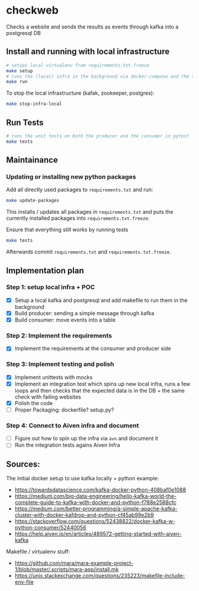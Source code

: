 # checkweb

Checks a website and sends the results as events through kafka into a postgresql DB

## Install and running with local infrastructure

```bash
# setups local virtualenv from requirements.txt.freeze
make setup
# runs the (local) infra in the background via docker-compose and the two apps in the foreground
make run
```

To stop the local infrastructure (kafak, zookeeper, postgres):

```bash
make stop-infra-local
```

## Run Tests

```bash
# runs the unit tests on both the producer and the consumer in pytest
make tests
```

## Maintainance

### Updating or installing new python packages

Add all directly used packages to `requirements.txt` and run:

```bash
make update-packages
```

This installs / updates all packages in `requirements.txt` and puts the currently installed packages into 
`requirements.txt.freeze`.

Ensure that everything still works by running tests

```bash
make tests
```

Afterwards commit `requirements.txt` and `requirements.txt.freeze`.

## Implementation plan

### Step 1: setup local infra + POC 
* [x] Setup a local kafka and postgresql and add makefile to run them in the background
* [x] Build producer: sending a simple message through kafka
* [x] Build consumer: move events into a table

### Step 2: Implement the requirements
* [x] Implement the requirements at the consumer and producer side
  
### Step 3: Implement testing and polish
* [x] Implement unittests with mocks
* [x] Implement an integration test which spins up new local infra, runs a few loops and then checks that the expected 
  data is in the DB + the same check with failing websites
* [x] Polish the code
* [ ] Proper Packaging: dockerfile? setup.py? 

### Step 4: Connect to Aiven infra and document  
* [ ] Figure out how to spin up the infra via `avn` and document it
* [ ] Run the integration tests agains Aiven Infra

## Sources:

The initial docker setup to use kafka locally + python example: 
* https://towardsdatascience.com/kafka-docker-python-408baf0e1088
* https://medium.com/big-data-engineering/hello-kafka-world-the-complete-guide-to-kafka-with-docker-and-python-f788e2588cfc
* https://medium.com/better-programming/a-simple-apache-kafka-cluster-with-docker-kafdrop-and-python-cf45ab99e2b9
* https://stackoverflow.com/questions/52438822/docker-kafka-w-python-consumer/52440056
* https://help.aiven.io/en/articles/489572-getting-started-with-aiven-kafka

Makefile / virtualenv stuff:
* https://github.com/mara/mara-example-project-1/blob/master/.scripts/mara-app/install.mk
* https://unix.stackexchange.com/questions/235223/makefile-include-env-file
